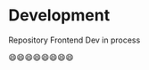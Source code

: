 # Development
Repository Frontend Dev in process


:smile::smile::smile::smile::smile::smile::smile::smile:
